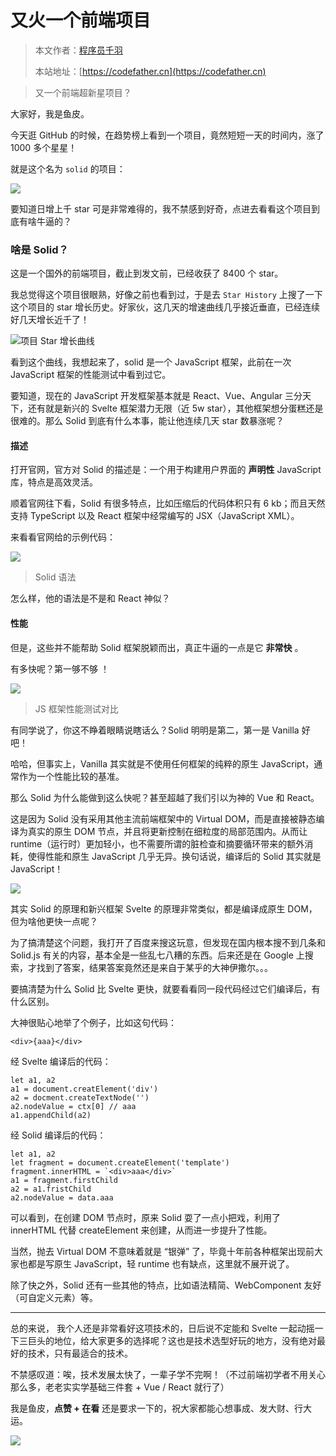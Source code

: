 # 又火一个前端项目

> 本文作者：[程序员千羽](https://yuyuanweb.feishu.cn/wiki/Abldw5WkjidySxkKxU2cQdAtnah)
>
> 本站地址：[https://codefather.cn](https://codefather.cn)

> 又一个前端超新星项目？

大家好，我是鱼皮。

今天逛 GitHub 的时候，在趋势榜上看到一个项目，竟然短短一天的时间内，涨了 1000 多个星星！

就是这个名为 `solid` 的项目：

![](https://pic.yupi.icu/5563/202311091053405.png)

要知道日增上千 star 可是非常难得的，我不禁感到好奇，点进去看看这个项目到底有啥牛逼的？

### 啥是 Solid？

这是一个国外的前端项目，截止到发文前，已经收获了 8400 个 star。

我总觉得这个项目很眼熟，好像之前也看到过，于是去 `Star History` 上搜了一下这个项目的 star 增长历史。好家伙，这几天的增速曲线几乎接近垂直，已经连续好几天增长近千了！

![](https://pic.yupi.icu/5563/202311091053398.png)项目 Star 增长曲线

看到这个曲线，我想起来了，solid 是一个 JavaScript 框架，此前在一次 JavaScript 框架的性能测试中看到过它。

要知道，现在的 JavaScript 开发框架基本就是 React、Vue、Angular 三分天下，还有就是新兴的 Svelte 框架潜力无限（近 5w star），其他框架想分蛋糕还是很难的。那么 Solid 到底有什么本事，能让他连续几天 star 数暴涨呢？

#### 描述

打开官网，官方对 Solid 的描述是：一个用于构建用户界面的 **声明性** JavaScript 库，特点是高效灵活。

顺着官网往下看，Solid 有很多特点，比如压缩后的代码体积只有 6 kb；而且天然支持 TypeScript 以及 React 框架中经常编写的  JSX（JavaScript XML）。

来看看官网给的示例代码：

![](https://pic.yupi.icu/5563/202311091053402.png)

> Solid 语法

怎么样，他的语法是不是和 React 神似？

#### 性能

但是，这些并不能帮助 Solid 框架脱颖而出，真正牛逼的一点是它 **非常快** 。

有多快呢？第一够不够 ！

![](https://pic.yupi.icu/5563/202311091053387.png)

> JS 框架性能测试对比

有同学说了，你这不睁着眼睛说瞎话么？Solid 明明是第二，第一是 Vanilla 好吧！

哈哈，但事实上，Vanilla 其实就是不使用任何框架的纯粹的原生 JavaScript，通常作为一个性能比较的基准。

那么 Solid 为什么能做到这么快呢？甚至超越了我们引以为神的 Vue 和 React。

这是因为 Solid 没有采用其他主流前端框架中的 Virtual DOM，而是直接被静态编译为真实的原生 DOM 节点，并且将更新控制在细粒度的局部范围内。从而让 runtime（运行时）更加轻小，也不需要所谓的脏检查和摘要循环带来的额外消耗，使得性能和原生 JavaScript 几乎无异。换句话说，编译后的 Solid 其实就是 JavaScript！

![](https://pic.yupi.icu/5563/202311091053419.png)

其实 Solid 的原理和新兴框架 Svelte 的原理非常类似，都是编译成原生 DOM，但为啥他更快一点呢？

为了搞清楚这个问题，我打开了百度来搜这玩意，但发现在国内根本搜不到几条和 Solid.js 有关的内容，基本全是一些乱七八糟的东西。后来还是在 Google 上搜索，才找到了答案，结果答案竟然还是来自于某乎的大神伊撒尔。。。

要搞清楚为什么 Solid 比 Svelte 更快，就要看看同一段代码经过它们编译后，有什么区别。

大神很贴心地举了个例子，比如这句代码：

```
<div>{aaa}</div>
```

经 Svelte 编译后的代码：

```
let a1, a2
a1 = document.creatElement('div')
a2 = docment.createTextNode('')
a2.nodeValue = ctx[0] // aaa
a1.appendChild(a2)
```

经 Solid 编译后的代码：

```
let a1, a2
let fragment = document.createElement('template')
fragment.innerHTML = `<div>aaa</div>`
a1 = fragment.firstChild
a2 = a1.fristChild
a2.nodeValue = data.aaa
```

可以看到，在创建 DOM 节点时，原来 Solid 耍了一点小把戏，利用了 innerHTML 代替 createElement 来创建，从而进一步提升了性能。

当然，抛去 Virtual DOM 不意味着就是 “银弹” 了，毕竟十年前各种框架出现前大家也都是写原生 JavaScript，轻 runtime 也有缺点，这里就不展开说了。

除了快之外，Solid 还有一些其他的特点，比如语法精简、WebComponent 友好（可自定义元素）等。



------


总的来说， 我个人还是非常看好这项技术的，日后说不定能和 Svelte 一起动摇一下三巨头的地位，给大家更多的选择呢？这也是技术选型好玩的地方，没有绝对最好的技术，只有最适合的技术。

不禁感叹道：唉，技术发展太快了，一辈子学不完啊！（不过前端初学者不用关心那么多，老老实实学基础三件套 + Vue / React 就行了）

我是鱼皮，**点赞 + 在看** 还是要求一下的，祝大家都能心想事成、发大财、行大运。

![](https://pic.yupi.icu/5563/202311091053409.png)